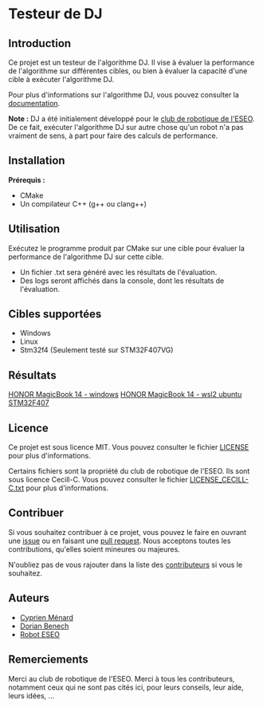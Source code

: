 # Testeur de DJ

## Introduction
Ce projet est un testeur de l'algorithme DJ. Il vise à évaluer la performance de l'algorithme sur différentes cibles, ou bien à évaluer la capacité d'une cible à exécuter l'algorithme DJ.

Pour plus d'informations sur l'algorithme DJ, vous pouvez consulter la [documentation](./src/dj/README.md).

**Note :** DJ a été initialement développé pour le [club de robotique de l'ESEO](https://robot-eseo.fr).
De ce fait, exécuter l'algorithme DJ sur autre chose qu'un robot n'a pas vraiment de sens, à part pour faire des calculs de performance.

## Installation
**Prérequis :**
- CMake
- Un compilateur C++ (g++ ou clang++)

## Utilisation
Exécutez le programme produit par CMake sur une cible pour évaluer la performance de l'algorithme DJ sur cette cible.
- Un fichier .txt sera généré avec les résultats de l'évaluation.
- Des logs seront affichés dans la console, dont les résultats de l'évaluation.

## Cibles supportées
- Windows
- Linux
- Stm32f4 (Seulement testé sur STM32F407VG)

## Résultats
[HONOR MagicBook 14 - windows](./results/HONOR_MagicBook_14_windows.txt)
[HONOR MagicBook 14 - wsl2 ubuntu](./results/HONOR_MagicBook_14_wsl2_ubuntu.txt)
[STM32F407](./results/STM32F407.txt)

## Licence
Ce projet est sous licence MIT. Vous pouvez consulter le fichier [LICENSE](./LICENCE.txt) pour plus d'informations.

Certains fichiers sont la propriété du club de robotique de l'ESEO. Ils sont sous licence Cecill-C. Vous pouvez consulter le fichier [LICENSE_CECILL-C.txt](./LICENSE_CECILL-C.txt) pour plus d'informations.

## Contribuer
Si vous souhaitez contribuer à ce projet, vous pouvez le faire en ouvrant une [issue](https://github.com/Cmenard001/dj/issues) ou en faisant une [pull request](https://github.com/Cmenard001/dj/pulls). Nous acceptons toutes les contributions, qu'elles soient mineures ou majeures.

N'oubliez pas de vous rajouter dans la liste des [contributeurs](#Auteurs) si vous le souhaitez.

## Auteurs
- [Cyprien Ménard](https://github.com/Cmenard001)
- [Dorian Benech](https://github.com/xmow49)
- [Robot ESEO](https://robot-eseo.fr)

## Remerciements
Merci au club de robotique de l'ESEO.
Merci à tous les contributeurs, notamment ceux qui ne sont pas cités ici, pour leurs conseils, leur aide, leurs idées, ...
